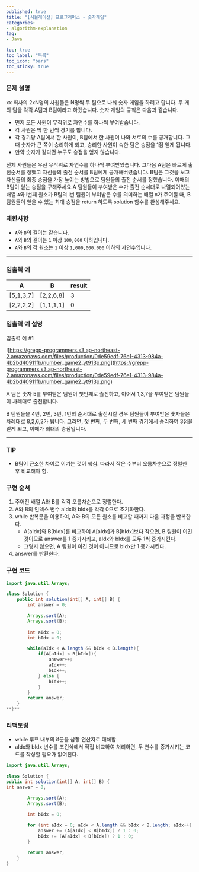 ```yaml
---
published: true
title: "[시뮬레이션] 프로그래머스 - 숫자게임"
categories:
- algorithm-explanation 
tag:
- Java

toc: true
toc_label: "목록"
toc_icon: "bars"
toc_sticky: true
---
```


### 문제 설명

xx 회사의 2xN명의 사원들은 N명씩 두 팀으로 나눠 숫자 게임을 하려고 합니다. 두 개의 팀을 각각 A팀과 B팀이라고 하겠습니다. 숫자 게임의 규칙은 다음과 같습니다.

- 먼저 모든 사원이 무작위로 자연수를 하나씩 부여받습니다.
- 각 사원은 딱 한 번씩 경기를 합니다.
- 각 경기당 A팀에서 한 사원이, B팀에서 한 사원이 나와 서로의 수를 공개합니다. 그때 숫자가 큰 쪽이 승리하게 되고, 승리한 사원이 속한 팀은 승점을 1점 얻게 됩니다.
- 만약 숫자가 같다면 누구도 승점을 얻지 않습니다.

전체 사원들은 우선 무작위로 자연수를 하나씩 부여받았습니다. 그다음 A팀은 빠르게 출전순서를 정했고 자신들의 출전 순서를 B팀에게 공개해버렸습니다. B팀은 그것을 보고 자신들의 최종 승점을 가장 높이는 방법으로 팀원들의 출전 순서를 정했습니다. 이때의 B팀이 얻는 승점을 구해주세요.A 팀원들이 부여받은 수가 출전 순서대로 나열되어있는 배열 `A`와 i번째 원소가 B팀의 i번 팀원이 부여받은 수를 의미하는 배열 `B`가 주어질 때, B 팀원들이 얻을 수 있는 최대 승점을 return 하도록 solution 함수를 완성해주세요.

### 제한사항

- `A`와 `B`의 길이는 같습니다.
- `A`와 `B`의 길이는 `1` 이상 `100,000` 이하입니다.
- `A`와 `B`의 각 원소는 `1` 이상 `1,000,000,000` 이하의 자연수입니다.

---

### 입출력 예

| A | B | result |
| --- | --- | --- |
| [5,1,3,7] | [2,2,6,8] | 3 |
| [2,2,2,2] | [1,1,1,1] | 0 |

### 입출력 예 설명

입출력 예 #1

![https://grepp-programmers.s3.ap-northeast-2.amazonaws.com/files/production/0de59edf-76e1-4313-984a-4b2bd40911fb/number_game2_yt913p.png](https://grepp-programmers.s3.ap-northeast-2.amazonaws.com/files/production/0de59edf-76e1-4313-984a-4b2bd40911fb/number_game2_yt913p.png)

A 팀은 숫자 5를 부여받은 팀원이 첫번째로 출전하고, 이어서 1,3,7을 부여받은 팀원들이 차례대로 출전합니다.

B 팀원들을 4번, 2번, 3번, 1번의 순서대로 출전시킬 경우 팀원들이 부여받은 숫자들은 차례대로 8,2,6,2가 됩니다. 그러면, 첫 번째, 두 번째, 세 번째 경기에서 승리하여 3점을 얻게 되고, 이때가 최대의 승점입니다.

---

### TIP

- B팀이 근소한 차이로 이기는 것이 핵심. 따라서 작은 수부터 오름차순으로 정렬한 후 비교해야 함.

### 구현 순서

1. 주어진 배열 A와 B를 각각 오름차순으로 정렬한다.
2. A와 B의 인덱스 변수 aIdx와 bIdx를 각각 0으로 초기화한다.
3. while 반복문을 이용하여, A와 B의 모든 원소를 비교할 때까지 다음 과정을 반복한다.
    - A[aIdx]와 B[bIdx]를 비교하여 A[aIdx]가 B[bIdx]보다 작으면, B 팀원이 이긴 것이므로 answer를 1 증가시키고, aIdx와 bIdx를 모두 1씩 증가시킨다.
    - 그렇지 않으면, A 팀원이 이긴 것이 아니므로 bIdx만 1 증가시킨다.
4. answer를 반환한다.

### 구현 코드

```java
import java.util.Arrays;

class Solution {
    public int solution(int[] A, int[] B) {
        int answer = 0;

        Arrays.sort(A);
        Arrays.sort(B);
        
        int aIdx = 0;
        int bIdx = 0;

        while(aIdx < A.length && bIdx < B.length){
            if(A[aIdx] < B[bIdx]){
                answer++;
                aIdx++;
                bIdx++;
            } else {
                bIdx++;
            }
        }
        return answer;
    }
**}** 
```

### 리팩토링
- while 루프 내부의 if문을 삼항 연산자로 대체함
- aIdx와 bIdx 변수를 조건식에서 직접 비교하여 처리하면, 두 변수를 증가시키는 코드를 작성할 필요가 없어진다.

```java
import java.util.Arrays;

class Solution {
public int solution(int[] A, int[] B) {
int answer = 0;

        Arrays.sort(A);
        Arrays.sort(B);
        
        int bIdx = 0;

        for (int aIdx = 0; aIdx < A.length && bIdx < B.length; aIdx++) {
            answer += (A[aIdx] < B[bIdx]) ? 1 : 0;
            bIdx += (A[aIdx] < B[bIdx]) ? 1 : 0;
        }

        return answer;
    }
}
```
